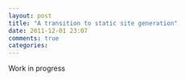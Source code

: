 ```yaml
---
layout: post
title: "A transition to static site generation"
date: 2011-12-01 23:07
comments: true
categories: 
---
```

Work in progress